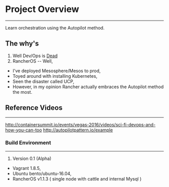 # Project Overview
***
Learn orchestration using the Autopilot method. 

## The why's
1. Well Dev/Ops is [Dead](https://techcrunch.com/2016/04/07/devops-is-dead-long-live-devops/)
2. RancherOS -- Well, 
  * I've deployed Mesosphere/Mesos to prod, 
  * Toyed around with installing Kubernetes,
  * Seen the disaster called UCP,
  * However, in my opinion Rancher actually embraces the Autopilot method the most.

## Reference Videos
***
http://containersummit.io/events/vegas-2016/videos/sci-fi-devops-and-how-you-can-too
http://autopilotpattern.io/example

### Build Environment
***
1. Version 0.1 (Alpha)
  * Vagrant 1.8.5,
  * Ubuntu bento/ubuntu-16.04,
  * RancherOS v1.1.3 ( single node with cattle and internal Mysql )

